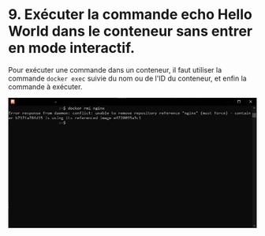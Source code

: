 # 9. Exécuter la commande echo Hello World dans le conteneur sans entrer en mode interactif.

Pour exécuter une commande dans un conteneur, il faut utiliser la commande `docker exec` suivie du nom ou de l'ID du conteneur, et enfin la commande à exécuter.

![](./assets/shell.png)